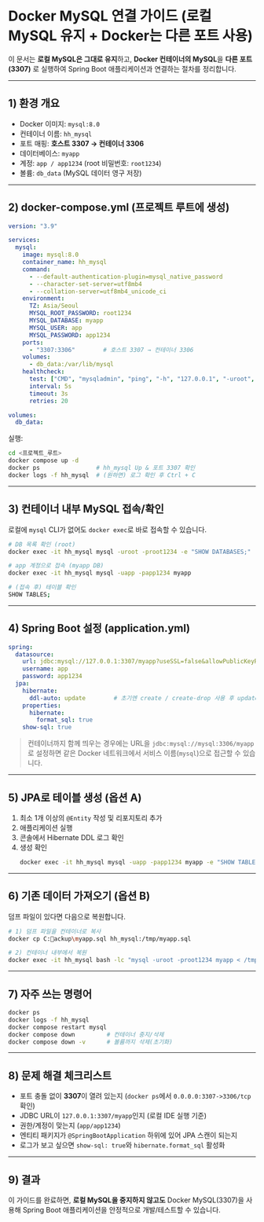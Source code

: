 
# Docker MySQL 연결 가이드 (로컬 MySQL 유지 + Docker는 다른 포트 사용)

이 문서는 **로컬 MySQL은 그대로 유지**하고, **Docker 컨테이너의 MySQL**을 **다른 포트(3307)** 로 실행하여
Spring Boot 애플리케이션과 연결하는 절차를 정리합니다.

---

## 1) 환경 개요
- Docker 이미지: `mysql:8.0`
- 컨테이너 이름: `hh_mysql`
- 포트 매핑: **호스트 3307 → 컨테이너 3306**
- 데이터베이스: `myapp`
- 계정: `app / app1234` (root 비밀번호: `root1234`)
- 볼륨: `db_data` (MySQL 데이터 영구 저장)

---

## 2) docker-compose.yml (프로젝트 루트에 생성)
```yaml
version: "3.9"

services:
  mysql:
    image: mysql:8.0
    container_name: hh_mysql
    command:
      - --default-authentication-plugin=mysql_native_password
      - --character-set-server=utf8mb4
      - --collation-server=utf8mb4_unicode_ci
    environment:
      TZ: Asia/Seoul
      MYSQL_ROOT_PASSWORD: root1234
      MYSQL_DATABASE: myapp
      MYSQL_USER: app
      MYSQL_PASSWORD: app1234
    ports:
      - "3307:3306"        # 호스트 3307 → 컨테이너 3306
    volumes:
      - db_data:/var/lib/mysql
    healthcheck:
      test: ["CMD", "mysqladmin", "ping", "-h", "127.0.0.1", "-uroot", "-proot1234"]
      interval: 5s
      timeout: 3s
      retries: 20

volumes:
  db_data:
```

실행:
```bash
cd <프로젝트_루트>
docker compose up -d
docker ps                # hh_mysql Up & 포트 3307 확인
docker logs -f hh_mysql  # (원하면) 로그 확인 후 Ctrl + C
```

---

## 3) 컨테이너 내부 MySQL 접속/확인
로컬에 `mysql` CLI가 없어도 `docker exec`로 바로 접속할 수 있습니다.

```bash
# DB 목록 확인 (root)
docker exec -it hh_mysql mysql -uroot -proot1234 -e "SHOW DATABASES;"

# app 계정으로 접속 (myapp DB)
docker exec -it hh_mysql mysql -uapp -papp1234 myapp

# (접속 후) 테이블 확인
SHOW TABLES;
```

---

## 4) Spring Boot 설정 (application.yml)
```yaml
spring:
  datasource:
    url: jdbc:mysql://127.0.0.1:3307/myapp?useSSL=false&allowPublicKeyRetrieval=true&characterEncoding=UTF-8&serverTimezone=Asia/Seoul
    username: app
    password: app1234
  jpa:
    hibernate:
      ddl-auto: update        # 초기엔 create / create-drop 사용 후 update로 변경 권장
    properties:
      hibernate:
        format_sql: true
    show-sql: true
```

> 컨테이너까지 함께 띄우는 경우에는 URL을 `jdbc:mysql://mysql:3306/myapp` 로 설정하면
> 같은 Docker 네트워크에서 서비스 이름(`mysql`)으로 접근할 수 있습니다.

---

## 5) JPA로 테이블 생성 (옵션 A)
1. 최소 1개 이상의 `@Entity` 작성 및 리포지토리 추가
2. 애플리케이션 실행
3. 콘솔에서 Hibernate DDL 로그 확인
4. 생성 확인
   ```bash
   docker exec -it hh_mysql mysql -uapp -papp1234 myapp -e "SHOW TABLES;"
   ```

---

## 6) 기존 데이터 가져오기 (옵션 B)
덤프 파일이 있다면 다음으로 복원합니다.

```bash
# 1) 덤프 파일을 컨테이너로 복사
docker cp C:ackup\myapp.sql hh_mysql:/tmp/myapp.sql

# 2) 컨테이너 내부에서 복원
docker exec -it hh_mysql bash -lc "mysql -uroot -proot1234 myapp < /tmp/myapp.sql"
```

---

## 7) 자주 쓰는 명령어
```bash
docker ps
docker logs -f hh_mysql
docker compose restart mysql
docker compose down         # 컨테이너 중지/삭제
docker compose down -v      # 볼륨까지 삭제(초기화)
```

---

## 8) 문제 해결 체크리스트
- 포트 충돌 없이 **3307**이 열려 있는지 (`docker ps`에서 `0.0.0.0:3307->3306/tcp` 확인)
- JDBC URL이 `127.0.0.1:3307/myapp`인지 (로컬 IDE 실행 기준)
- 권한/계정이 맞는지 (`app/app1234`)
- 엔티티 패키지가 `@SpringBootApplication` 하위에 있어 JPA 스캔이 되는지
- 로그가 보고 싶으면 `show-sql: true`와 `hibernate.format_sql` 활성화

---

## 9) 결과
이 가이드를 완료하면, **로컬 MySQL을 중지하지 않고도** Docker MySQL(3307)을 사용해
Spring Boot 애플리케이션을 안정적으로 개발/테스트할 수 있습니다.
